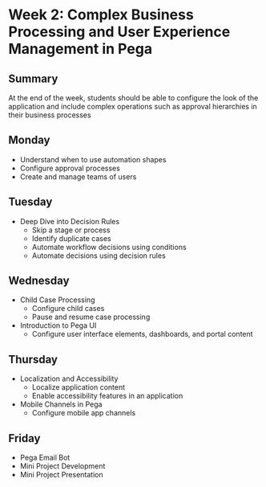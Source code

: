 # Week 2: Complex Business Processing and User Experience Management in Pega
## Summary
At the end of the week, students should be able to configure the look of the application and include complex operations such as approval hierarchies in their business processes
## Monday
- Understand when to use automation shapes
- Configure approval processes
- Create and manage teams of users
## Tuesday
- Deep Dive into Decision Rules
    - Skip a stage or process
    - Identify duplicate cases
    - Automate workflow decisions using conditions
    - Automate decisions using decision rules
## Wednesday
- Child Case Processing
    - Configure child cases
    - Pause and resume case processing
- Introduction to Pega UI 
     - Configure user interface elements, dashboards, and portal content
## Thursday
- Localization and Accessibility
    - Localize application content
    - Enable accessibility features in an application
- Mobile Channels in Pega
    - Configure mobile app channels 
## Friday
- Pega Email Bot
- Mini Project Development 
- Mini Project Presentation 